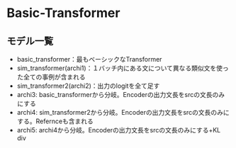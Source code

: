 # Basic-Transformer

## モデル一覧
- basic_transformer：最もベーシックなTransformer
- sim_transformer(archi1)：１バッチ内にある文について異なる類似文を使った全ての事例が含まれる
- sim_transformer2(archi2)：出力のlogitを全て足す
- archi3: basic_transformerから分岐。Encoderの出力文長をsrcの文長のみにする
- archi4: sim_transformer2から分岐。Encoderの出力文長をsrcの文長のみにする。Refernceも含まれる
- archi5: archi4から分岐。Encoderの出力文長をsrcの文長のみにする+KL div
